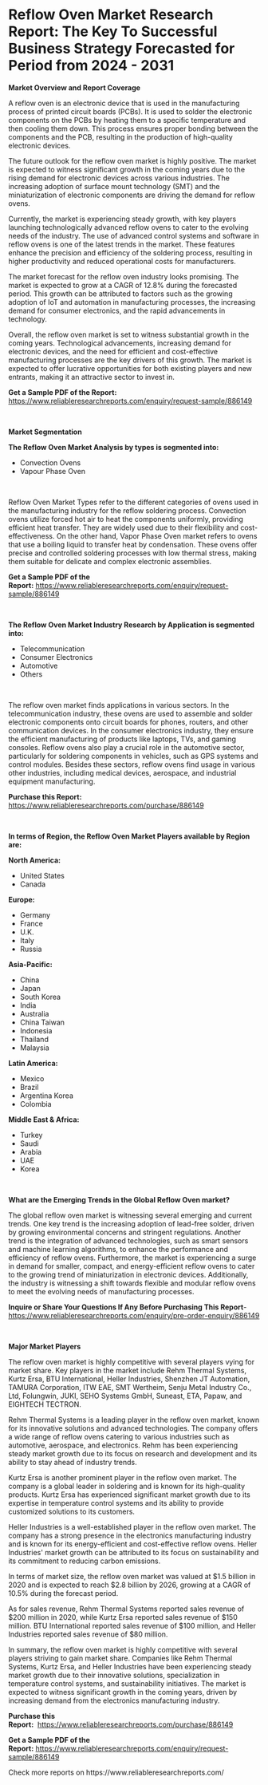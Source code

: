 <p><h1>Reflow Oven Market Research Report: The Key To Successful Business Strategy Forecasted for Period from 2024 - 2031</h1></p><p><strong>Market Overview and Report Coverage</strong></p>
<p><p>A reflow oven is an electronic device that is used in the manufacturing process of printed circuit boards (PCBs). It is used to solder the electronic components on the PCBs by heating them to a specific temperature and then cooling them down. This process ensures proper bonding between the components and the PCB, resulting in the production of high-quality electronic devices.</p><p>The future outlook for the reflow oven market is highly positive. The market is expected to witness significant growth in the coming years due to the rising demand for electronic devices across various industries. The increasing adoption of surface mount technology (SMT) and the miniaturization of electronic components are driving the demand for reflow ovens.</p><p>Currently, the market is experiencing steady growth, with key players launching technologically advanced reflow ovens to cater to the evolving needs of the industry. The use of advanced control systems and software in reflow ovens is one of the latest trends in the market. These features enhance the precision and efficiency of the soldering process, resulting in higher productivity and reduced operational costs for manufacturers.</p><p>The market forecast for the reflow oven industry looks promising. The market is expected to grow at a CAGR of 12.8% during the forecasted period. This growth can be attributed to factors such as the growing adoption of IoT and automation in manufacturing processes, the increasing demand for consumer electronics, and the rapid advancements in technology.</p><p>Overall, the reflow oven market is set to witness substantial growth in the coming years. Technological advancements, increasing demand for electronic devices, and the need for efficient and cost-effective manufacturing processes are the key drivers of this growth. The market is expected to offer lucrative opportunities for both existing players and new entrants, making it an attractive sector to invest in.</p></p>
<p><strong>Get a Sample PDF of the Report:</strong> <a href="https://www.reliableresearchreports.com/enquiry/request-sample/886149">https://www.reliableresearchreports.com/enquiry/request-sample/886149</a></p>
<p>&nbsp;</p>
<p><strong>Market Segmentation</strong></p>
<p><strong>The Reflow Oven Market Analysis by types is segmented into:</strong></p>
<p><ul><li>Convection Ovens</li><li>Vapour Phase Oven</li></ul></p>
<p>&nbsp;</p>
<p><p>Reflow Oven Market Types refer to the different categories of ovens used in the manufacturing industry for the reflow soldering process. Convection ovens utilize forced hot air to heat the components uniformly, providing efficient heat transfer. They are widely used due to their flexibility and cost-effectiveness. On the other hand, Vapor Phase Oven market refers to ovens that use a boiling liquid to transfer heat by condensation. These ovens offer precise and controlled soldering processes with low thermal stress, making them suitable for delicate and complex electronic assemblies.</p></p>
<p><strong>Get a Sample PDF of the Report:</strong>&nbsp;<a href="https://www.reliableresearchreports.com/enquiry/request-sample/886149">https://www.reliableresearchreports.com/enquiry/request-sample/886149</a></p>
<p>&nbsp;</p>
<p><strong>The Reflow Oven Market Industry Research by Application is segmented into:</strong></p>
<p><ul><li>Telecommunication</li><li>Consumer Electronics</li><li>Automotive</li><li>Others</li></ul></p>
<p>&nbsp;</p>
<p><p>The reflow oven market finds applications in various sectors. In the telecommunication industry, these ovens are used to assemble and solder electronic components onto circuit boards for phones, routers, and other communication devices. In the consumer electronics industry, they ensure the efficient manufacturing of products like laptops, TVs, and gaming consoles. Reflow ovens also play a crucial role in the automotive sector, particularly for soldering components in vehicles, such as GPS systems and control modules. Besides these sectors, reflow ovens find usage in various other industries, including medical devices, aerospace, and industrial equipment manufacturing.</p></p>
<p><strong>Purchase this Report:</strong>&nbsp; <a href="https://www.reliableresearchreports.com/purchase/886149">https://www.reliableresearchreports.com/purchase/886149</a></p>
<p>&nbsp;</p>
<p><strong>In terms of Region, the Reflow Oven Market Players available by Region are:</strong></p>
<p>
    <p> <strong> North America: </strong>
        <ul>
            <li>United States</li>
            <li>Canada</li>
        </ul>
        </p> 
    <p> <strong> Europe: </strong>
        <ul>
            <li>Germany</li>
            <li>France</li>
            <li>U.K.</li>
            <li>Italy</li>
            <li>Russia</li>
        </ul>
        </p> 
    <p> <strong> Asia-Pacific: </strong>
        <ul>
            <li>China</li>
            <li>Japan</li>
            <li>South Korea</li>
            <li>India</li>
            <li>Australia</li>
            <li>China Taiwan</li>
            <li>Indonesia</li>
            <li>Thailand</li>
            <li>Malaysia</li>
        </ul>
        </p> 
    <p> <strong> Latin America: </strong>
        <ul>
            <li>Mexico</li>
            <li>Brazil</li>
            <li>Argentina Korea</li>
            <li>Colombia</li>
        </ul>
        </p> 
    <p> <strong> Middle East & Africa: </strong>
        <ul>
            <li>Turkey</li>
            <li>Saudi</li>
            <li>Arabia</li>
            <li>UAE</li>
            <li>Korea</li>
        </ul>
    </p>
    </p>
<p>&nbsp;</p>
<p><strong>What are the Emerging Trends in the Global Reflow Oven market?</strong></p>
<p><p>The global reflow oven market is witnessing several emerging and current trends. One key trend is the increasing adoption of lead-free solder, driven by growing environmental concerns and stringent regulations. Another trend is the integration of advanced technologies, such as smart sensors and machine learning algorithms, to enhance the performance and efficiency of reflow ovens. Furthermore, the market is experiencing a surge in demand for smaller, compact, and energy-efficient reflow ovens to cater to the growing trend of miniaturization in electronic devices. Additionally, the industry is witnessing a shift towards flexible and modular reflow ovens to meet the evolving needs of manufacturing processes.</p></p>
<p><strong>Inquire or Share Your Questions If Any Before Purchasing This Report</strong>- <a href="https://www.reliableresearchreports.com/enquiry/pre-order-enquiry/886149">https://www.reliableresearchreports.com/enquiry/pre-order-enquiry/886149</a></p>
<p>&nbsp;</p>
<p><strong>Major Market Players</strong></p>
<p><p>The reflow oven market is highly competitive with several players vying for market share. Key players in the market include Rehm Thermal Systems, Kurtz Ersa, BTU International, Heller Industries, Shenzhen JT Automation, TAMURA Corporation, ITW EAE, SMT Wertheim, Senju Metal Industry Co., Ltd, Folungwin, JUKI, SEHO Systems GmbH, Suneast, ETA, Papaw, and EIGHTECH TECTRON.</p><p>Rehm Thermal Systems is a leading player in the reflow oven market, known for its innovative solutions and advanced technologies. The company offers a wide range of reflow ovens catering to various industries such as automotive, aerospace, and electronics. Rehm has been experiencing steady market growth due to its focus on research and development and its ability to stay ahead of industry trends.</p><p>Kurtz Ersa is another prominent player in the reflow oven market. The company is a global leader in soldering and is known for its high-quality products. Kurtz Ersa has experienced significant market growth due to its expertise in temperature control systems and its ability to provide customized solutions to its customers.</p><p>Heller Industries is a well-established player in the reflow oven market. The company has a strong presence in the electronics manufacturing industry and is known for its energy-efficient and cost-effective reflow ovens. Heller Industries' market growth can be attributed to its focus on sustainability and its commitment to reducing carbon emissions.</p><p>In terms of market size, the reflow oven market was valued at $1.5 billion in 2020 and is expected to reach $2.8 billion by 2026, growing at a CAGR of 10.5% during the forecast period.</p><p>As for sales revenue, Rehm Thermal Systems reported sales revenue of $200 million in 2020, while Kurtz Ersa reported sales revenue of $150 million. BTU International reported sales revenue of $100 million, and Heller Industries reported sales revenue of $80 million.</p><p>In summary, the reflow oven market is highly competitive with several players striving to gain market share. Companies like Rehm Thermal Systems, Kurtz Ersa, and Heller Industries have been experiencing steady market growth due to their innovative solutions, specialization in temperature control systems, and sustainability initiatives. The market is expected to witness significant growth in the coming years, driven by increasing demand from the electronics manufacturing industry.</p></p>
<p><strong>Purchase this Report:</strong>&nbsp;&nbsp;<a href="https://www.reliableresearchreports.com/purchase/886149">https://www.reliableresearchreports.com/purchase/886149</a></p>
<p></p>
<p><strong>Get a Sample PDF of the Report:</strong>&nbsp;<a href="https://www.reliableresearchreports.com/enquiry/request-sample/886149">https://www.reliableresearchreports.com/enquiry/request-sample/886149</a></p>
<p>Check more reports on https://www.reliableresearchreports.com/</p>